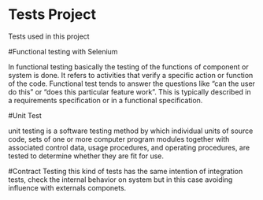 # Tests Project

Tests used in this project

#Functional testing with Selenium

In functional testing basically the testing of the functions of component or system is done. 
It refers to activities that verify a specific action or function of the code. 
Functional test tends to answer the questions like “can the user do this” or “does this particular feature work”. 
This is typically described in a requirements specification or in a functional specification.

#Unit Test

unit testing is a software testing method by which individual units of source code, 
sets of one or more computer program modules together with associated control data, 
usage procedures, and operating procedures, are tested to determine whether they are fit for use.


#Contract Testing
this kind of tests has the same intention of integration tests, check the internal behavior on system but in this case avoiding influence with externals componets.



